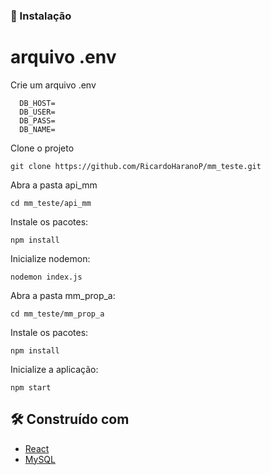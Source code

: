 
### 🔧 Instalação

# arquivo .env
Crie um arquivo .env
```
  DB_HOST=
  DB_USER=
  DB_PASS=
  DB_NAME=
```

Clone o projeto
```
git clone https://github.com/RicardoHaranoP/mm_teste.git
```
Abra a pasta api_mm
```
cd mm_teste/api_mm
```
Instale os pacotes:
```
npm install
```
Inicialize nodemon:
```
nodemon index.js
```
Abra a pasta mm_prop_a:
```
cd mm_teste/mm_prop_a
```
Instale os pacotes:
```
npm install
```
Inicialize a aplicação:
```
npm start
```

## 🛠️ Construído com

* [React](https://react.dev/)
* [MySQL](https://www.mysql.com/)

